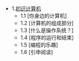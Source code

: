 * 1.[初识计算机](01.0.md)
    - 1.1 [你身边的计算机]
    - 1.2 [计算机的组成部分]
    - 1.3 [什么是操作系统？]
    - 1.4 [程序的运行和结束]
    - 1.5 [编程的乐趣]
    - 1.6 [引申阅读]